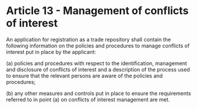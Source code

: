 # Article 13 - Management of conflicts of interest


An application for registration as a trade repository shall contain the following information on the policies and procedures to manage conflicts of interest put in place by the applicant:

(a) policies and procedures with respect to the identification, management and disclosure of conflicts of interest and a description of the process used to ensure that the relevant persons are aware of the policies and procedures;

(b) any other measures and controls put in place to ensure the requirements referred to in point (a) on conflicts of interest management are met.
